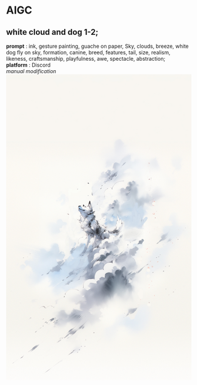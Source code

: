 # AIGC
## white cloud and dog 1-2; 
**prompt** : ink, gesture painting, guache on paper, Sky, clouds, breeze, white dog fly on sky, formation, canine, breed, features, tail, size, realism, likeness, craftsmanship, playfulness, awe, spectacle, abstraction;   
**platform** : Discord   
*manual modification*  
![](./white_cloud_and_dog1.jpg "White cloud and dog")
